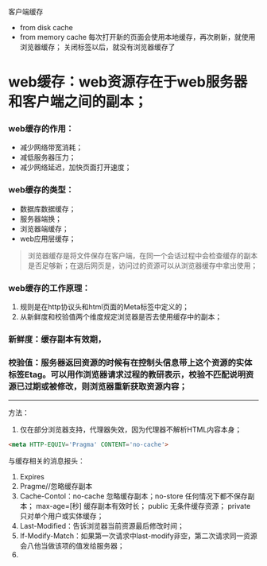 客户端缓存
- from disk cache
- from memory cache
每次打开新的页面会使用本地缓存，再次刷新，就使用浏览器缓存；
关闭标签以后，就没有浏览器缓存了



# web缓存：web资源存在于web服务器和客户端之间的副本；

### web缓存的作用：
- 减少网络带宽消耗；
- 减低服务器压力；
- 减少网络延迟，加快页面打开速度；

### web缓存的类型：
- 数据库数据缓存；
- 服务器端换；
- 浏览器端缓存；
- web应用层缓存；
  
> 浏览器缓存是将文件保存在客户端，在同一个会话过程中会检查缓存的副本是否足够新；在退后网页是，访问过的资源可以从浏览器缓存中拿出使用；

### web缓存的工作原理：
1. 规则是在http协议头和html页面的Meta标签中定义的；
2. 从新鲜度和校验值两个维度规定浏览器是否去使用缓存中的副本；
   
### 新鲜度：缓存副本有效期，
### 校验值：服务器返回资源的时候有在控制头信息带上这个资源的实体标签Etag。可以用作浏览器请求过程的教研表示，校验不匹配说明资源已过期或被修改，则浏览器重新获取资源内容；
---

方法：
1. 仅在部分浏览器支持，代理器失效，因为代理器不解析HTML内容本身；
```html
<meta HTTP-EQUIV='Pragma' CONTENT='no-cache'>
```

与缓存相关的消息报头：
1. Expires
2. Pragme//忽略缓存副本
3. Cache-Contol：no-cache 忽略缓存副本；no-store 任何情况下都不保存副本； max-age=[秒] 缓存副本有效时长； public 无条件缓存资源； private 只对单个用户或实体缓存；
4. Last-Modified：告诉浏览器当前资源最后修改时间；
5. If-Modify-Match：如果第一次请求中last-modify非空，第二次请求同一资源会八他当做该项的值发给服务器；
6. 

